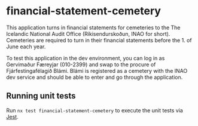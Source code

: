 # financial-statement-cemetery

This application turns in financial statements for cemeteries to the The Icelandic National Audit Office (Ríkisendurskoðun, INAO for short). Cemeteries are required to turn in their financial statements before the 1. of June each year.

To test this application in the dev environment, you can log in as Gervimaður Færeyjar (010-2399) and swap to the procure of Fjárfestingafélagið Blámi. Blámi is registered as a cemetery with the INAO dev service and should be able to enter and go through the application.

## Running unit tests

Run `nx test financial-statement-cemetery` to execute the unit tests via [Jest](https://jestjs.io).
